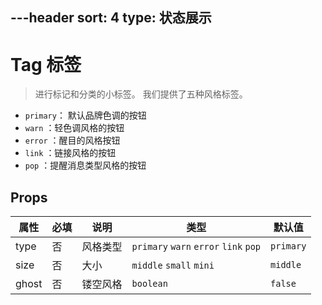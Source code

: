---header
sort: 4
type: 状态展示
---
# Tag 标签

> 进行标记和分类的小标签。
我们提供了五种风格标签。

 - `primary`： 默认品牌色调的按钮
 - `warn`   ：轻色调风格的按钮
 - `error`  ：醒目的风格按钮
 - `link`   ：链接风格的按钮
 - `pop`    ：提醒消息类型风格的按钮

<demo>


## Props
| 属性 | 必填 | 说明 | 类型 | 默认值 |
| --- | --- | --- | --- | --- |
| type | 否 | 风格类型 | `primary` `warn` `error` `link` `pop` | `primary` |
| size | 否 |  大小 |  `middle` `small` `mini`| `middle` |
| ghost | 否 |  镂空风格 | `boolean` | `false` |
